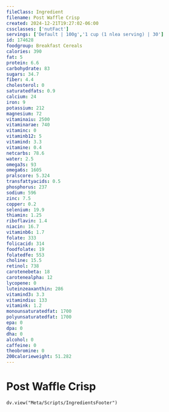 ```yaml
---
fileClass: Ingredient
filename: Post Waffle Crisp
created: 2024-12-21T19:27:02-06:00
cssclasses: ['nutFact']
servings: ['Default | 100g','1 cup (1 nlea serving) | 30']
id: 174628
foodgroup: Breakfast Cereals
calories: 390
fat: 5
protein: 6.6
carbohydrate: 83
sugars: 34.7
fiber: 4.4
cholesterol: 0
saturatedfats: 0.9
calcium: 24
iron: 9
potassium: 212
magnesium: 72
vitaminaiu: 2500
vitaminarae: 740
vitaminc: 0
vitaminb12: 5
vitamind: 3.3
vitamine: 0.4
netcarbs: 78.6
water: 2.5
omega3s: 93
omega6s: 1605
pralscore: 5.324
transfattyacids: 0.5
phosphorus: 237
sodium: 596
zinc: 7.5
copper: 0.2
selenium: 19.9
thiamin: 1.25
riboflavin: 1.4
niacin: 16.7
vitaminb6: 1.7
folate: 333
folicacid: 314
foodfolate: 19
folatedfe: 553
choline: 15.5
retinol: 738
carotenebeta: 18
carotenealpha: 12
lycopene: 0
luteinzeaxanthin: 286
vitamind3: 3.3
vitamindiu: 133
vitamink: 1.2
monounsaturatedfat: 1700
polyunsaturatedfat: 1700
epa: 0
dpa: 0
dha: 0
alcohol: 0
caffeine: 0
theobromine: 0
200calorieweight: 51.282
---
```


# Post Waffle Crisp

```dataviewjs
dv.view("Meta/Scripts/IngredientsFooter")
```